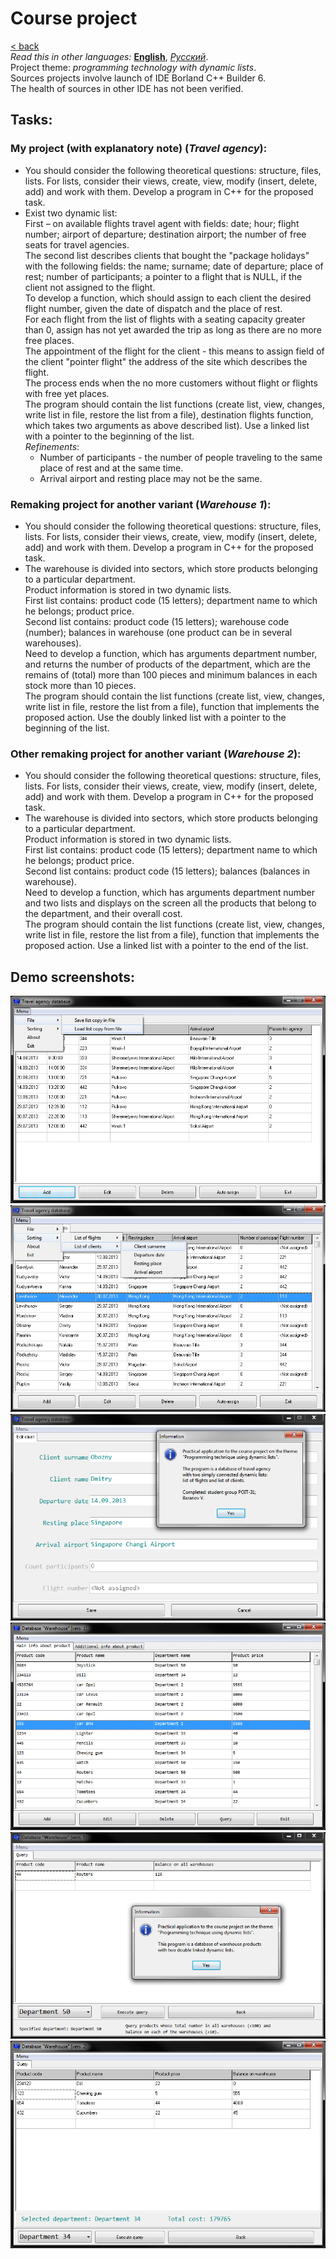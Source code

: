 # Course project
[&lt; back](../)  
*Read this in other languages:* **[English](README.en.md)**, *[Русский](README.md)*.  
Project theme: *programming technology with dynamic lists*.  
Sources projects involve launch of IDE Borland C++ Builder 6.  
The health of sources in other IDE has not been verified.

## Tasks:
### My project (with explanatory note) (*Travel agency*):
* You should consider the following theoretical questions: structure, files, lists. For lists, consider their views, create, view, modify (insert, delete, add) and work with them. Develop a program in C++ for the proposed task.
* Exist two dynamic list:  
First – on available flights travel agent with fields: date; hour; flight number; airport of departure; destination airport; the number of free seats for travel agencies.  
The second list describes clients that bought the "package holidays" with the following fields: the name; surname; date of departure; place of rest; number of participants; a pointer to a flight that is NULL, if the client not assigned to the flight.  
To develop a function, which should assign to each client the desired flight number, given the date of dispatch and the place of rest.  
For each flight from the list of flights with a seating capacity greater than 0, assign has not yet awarded the trip as long as there are no more free places.  
The appointment of the flight for the client - this means to assign field of the client "pointer flight" the address of the site which describes the flight.  
The process ends when the no more customers without flight or flights with free yet places.  
The program should contain the list functions (create list, view, changes, write list in file, restore the list from a file), destination flights function, which takes two arguments as above described list). Use a linked list with a pointer to the beginning of the list.  
*Refinements*:  
  * Number of participants - the number of people traveling to the same place of rest and at the same time.  
  * Arrival airport and resting place may not be the same.

### Remaking project for another variant (*Warehouse 1*):
* You should consider the following theoretical questions: structure, files, lists. For lists, consider their views, create, view, modify (insert, delete, add) and work with them. Develop a program in C++ for the proposed task.
* The warehouse is divided into sectors, which store products belonging to a particular department.  
Product information is stored in two dynamic lists.  
First list contains: product code (15 letters); department name to which he belongs; product price.  
Second list contains: product code (15 letters); warehouse code (number); balances in warehouse (one product can be in several warehouses).  
Need to develop a function, which has arguments department number, and returns the number of products of the department, which are the remains of (total) more than 100 pieces and minimum balances in each stock more than 10 pieces.  
The program should contain the list functions (create list, view, changes, write list in file, restore the list from a file), function that implements the proposed action. Use the doubly linked list with a pointer to the beginning of the list.

### Other remaking project for another variant (*Warehouse 2*):
* You should consider the following theoretical questions: structure, files, lists. For lists, consider their views, create, view, modify (insert, delete, add) and work with them. Develop a program in C++ for the proposed task.
* The warehouse is divided into sectors, which store products belonging to a particular department.  
Product information is stored in two dynamic lists.  
First list contains: product code (15 letters); department name to which he belongs; product price.  
Second list contains: product code (15 letters); balances (balances in warehouse).  
Need to develop a function, which has arguments department number and two lists and displays on the screen all the products that belong to the department, and their overall cost.  
The program should contain the list functions (create list, view, changes, write list in file, restore the list from a file), function that implements the proposed action. Use a linked list with a pointer to the end of the list.

## Demo screenshots:

![Travel agency - main window](screenshots/travelagency1.png)
![Travel agency - sorting and auto-assign](screenshots/travelagency2.png)
![Travel agency - edit and about](screenshots/travelagency3.png)
![Warehouse 1 - main window](screenshots/warehouse11.png)
![Warehouse 1 - query and about](screenshots/warehouse12.png)
![Warehouse 2 - query](screenshots/warehouse2.png)
